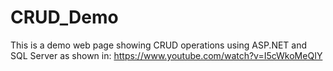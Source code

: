 # CRUD_Demo
This is a demo web page showing CRUD operations using ASP.NET and SQL Server as shown in: https://www.youtube.com/watch?v=I5cWkoMeQIY
